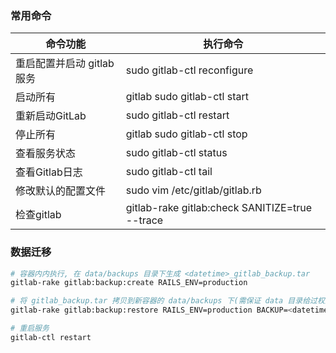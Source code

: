 
### 常用命令

| 命令功能 | 执行命令 |
|-|-|
| 重启配置并启动 gitlab 服务 | sudo gitlab-ctl reconfigure |
| 启动所有 | gitlab	sudo gitlab-ctl start |
| 重新启动GitLab | sudo gitlab-ctl restart |
| 停止所有 | gitlab sudo gitlab-ctl stop |
| 查看服务状态 | sudo gitlab-ctl status |
| 查看Gitlab日志 | sudo gitlab-ctl tail |
| 修改默认的配置文件 | sudo vim /etc/gitlab/gitlab.rb |
| 检查gitlab | gitlab-rake gitlab:check SANITIZE=true --trace |

### 数据迁移

```sh
# 容器内内执行, 在 data/backups 目录下生成 <datetime>_gitlab_backup.tar
gitlab-rake gitlab:backup:create RAILS_ENV=production

# 将 gitlab_backup.tar 拷贝到新容器的 data/backups 下(需保证 data 目录给过权限)
gitlab-rake gitlab:backup:restore RAILS_ENV=production BACKUP=<datetime>

# 重启服务
gitlab-ctl restart
```
